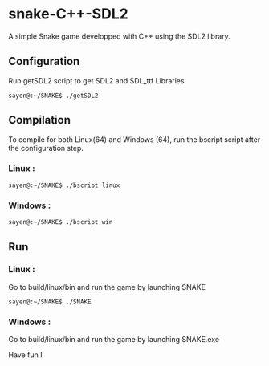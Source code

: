 # snake-C++-SDL2

A simple Snake game developped with C++ using the SDL2 library.

## Configuration 

Run getSDL2 script to get SDL2 and SDL_ttf Libraries. 

```
sayen@:~/SNAKE$ ./getSDL2
```

## Compilation 
To compile for both Linux(64) and Windows (64), run the bscript script after the configuration step. 

### Linux :
```
sayen@:~/SNAKE$ ./bscript linux
```

### Windows :
```
sayen@:~/SNAKE$ ./bscript win
```

## Run 

### Linux :

Go to build/linux/bin and run the game by launching SNAKE 
```
sayen@:~/SNAKE$ ./SNAKE
```

### Windows :

Go to build/linux/bin and run the game by launching SNAKE.exe 


Have fun ! 
